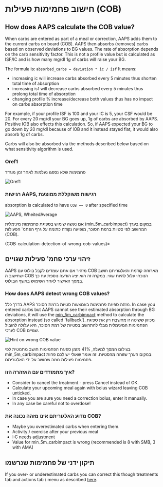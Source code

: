 # חישוב פחמימות פעילות (COB)

## How does AAPS calculate the COB value?

When carbs are entered as part of a meal or correction, AAPS adds them to the current carbs on board (COB). AAPS then absorbs (removes) carbs based on observed deviations to BG values. The rate of absorption depends on the carb sensitivity factor. This is not a profile value but is calculated as ISF/IC and is how many mg/dl 1g of carbs will raise your BG.

The formula is: `absorbed_carbs = deviation * ic / isf` It means:
* increasing ic will increase carbs absorbed every 5 minutes thus shorten total time of absorption
* increasing isf will decrease carbs absorbed every 5 minutes thus prolong total time of absorption
* changing profile % increase/decrease both values thus has no impact on carbs absorption time

For example, if your profile ISF is 100 and your IC is 5, your CSF would be 20. For every 20 mg/dl your BG goes up, 1g of carbs are absorbed by AAPS. Positive IOB also effects this calculation. So, if AAPS expected your BG to go down by 20 mg/dl because of IOB and it instead stayed flat, it would also absorb 1g of carbs.

Carbs will also be absorbed via the methods described below based on what sensitivity algorithm is used.

### Oref1

פחמימות שלא נספגו נעלמות לאחר זמן מוגדר

![Oref1](../images/cob_oref0_orange_II.png)

### רגישות AAPS, רגישות משוקללת ממוצעת

absorption is calculated to have `COB == 0` after specified time

![AAPS, WheitedAverage](../images/cob_aaps2_orange_II.png)

אם נעשה שימוש בספיגת פחמימות מינימלית (min_5m_carbimpact) במקום בערך המחושב לפי סטיות ברמת הסוכר, מופיעה נקודה כתומה על גרף הפחמ' הפעילות (COB).

(COB-calculation-detection-of-wrong-cob-values)=

## זיהוי ערכי פחמ' פעילות שגויים

AAPS מזהיר אם אתם עומדים לקבל בולוס עם COB מארוחה קודמת והאלגוריתם חושב שחישוב ה-COB הנוכחי עלול להיות שגוי. במקרה זה הוא יציג הודעה נוספת עח כך במסך האישור לאחר השימוש באשף הבולוס.

### How does AAPS detect wrong COB values?

בדרך כלל AAPS מזהה ספיגת פחמימות באמצעות סטיות ברמת הסוכר. In case you entered carbs but AAPS cannot see their estimated absorption through BG deviations, it will use the [min_5m_carbimpact](../Configuration/Config-Builder.md?highlight=min_5m_carbimpact#absorption-settings) method to calculate the absorption instead (so called 'fallback'). מכיוון ששיטה זו מחשבת רק את ספיגת הפחמימות המינימלית מבלי להתחשב בסטיות של רמת הסוכר, היא עלולה להוביל לערכי COB שגויים.

![Hint on wrong COB value](../images/Calculator_SlowCarbAbsorption.png)

בצילום המסך למעלה, 41% מזמן ספיגת הפחמימות חושב מתמטית לפי min_5m_carbimpact במקום הערך שזוהה מהסטיות.  זה אומר שאולי יש לכם פחות פחמימות פעילות ממה שחושב על ידי האלגוריתם.

### איך מתמודדים עם האזהרה הזו?

- Consider to cancel the treatment - press Cancel instead of OK.
- Calculate your upcoming meal again with bolus wizard leaving COB unticked.
- In case you are sure you need a correction bolus, enter it manually.
- In any case be careful not to overdose!

### מדוע האלגוריתם אינו מזהה נכונה את COB?

- Maybe you overestimated carbs when entering them.
- Activity / exercise after your previous meal
- I:C needs adjustment
- Value for min_5m_carbimpact is wrong (recommended is 8 with SMB, 3 with AMA)

## תיקון ידני של פחמימות שנרשמו

If you over- or underestimated carbs you can correct this though treatments tab and actions tab / menu as described [here](Screenshots-carb-correction).
